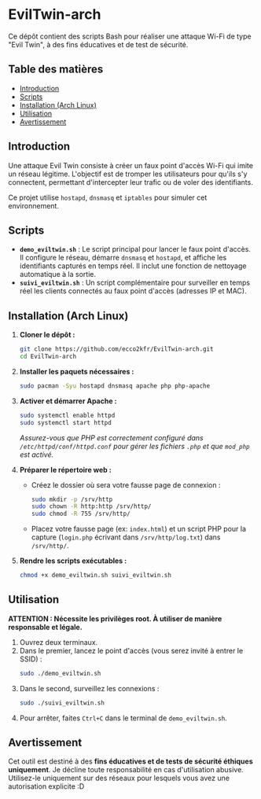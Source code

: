# EvilTwin-arch

Ce dépôt contient des scripts Bash pour réaliser une attaque Wi-Fi de type "Evil Twin", à des fins éducatives et de test de sécurité.

## Table des matières

* [Introduction](#introduction)
* [Scripts](#scripts)
* [Installation (Arch Linux)](#installation-arch-linux)
* [Utilisation](#utilisation)
* [Avertissement](#avertissement)

## Introduction

Une attaque Evil Twin consiste à créer un faux point d'accès Wi-Fi qui imite un réseau légitime. L'objectif est de tromper les utilisateurs pour qu'ils s'y connectent, permettant d'intercepter leur trafic ou de voler des identifiants.

Ce projet utilise `hostapd`, `dnsmasq` et `iptables` pour simuler cet environnement.

## Scripts

* **`demo_eviltwin.sh`** : Le script principal pour lancer le faux point d'accès. Il configure le réseau, démarre `dnsmasq` et `hostapd`, et affiche les identifiants capturés en temps réel. Il inclut une fonction de nettoyage automatique à la sortie.
* **`suivi_eviltwin.sh`** : Un script complémentaire pour surveiller en temps réel les clients connectés au faux point d'accès (adresses IP et MAC).

## Installation (Arch Linux)

1.  **Cloner le dépôt :**
    ```bash
    git clone https://github.com/ecco2kfr/EvilTwin-arch.git
    cd EvilTwin-arch
    ```

2.  **Installer les paquets nécessaires :**
    ```bash
    sudo pacman -Syu hostapd dnsmasq apache php php-apache
    ```

3.  **Activer et démarrer Apache :**
    ```bash
    sudo systemctl enable httpd
    sudo systemctl start httpd
    ```
    *Assurez-vous que PHP est correctement configuré dans `/etc/httpd/conf/httpd.conf` pour gérer les fichiers `.php` et que `mod_php` est activé.*

4.  **Préparer le répertoire web :**
    * Créez le dossier où sera votre fausse page de connexion :
        ```bash
        sudo mkdir -p /srv/http
        sudo chown -R http:http /srv/http/
        sudo chmod -R 755 /srv/http/
        ```
    * Placez votre fausse page (ex: `index.html`) et un script PHP pour la capture (`login.php` écrivant dans `/srv/http/log.txt`) dans `/srv/http/`.

5.  **Rendre les scripts exécutables :**
    ```bash
    chmod +x demo_eviltwin.sh suivi_eviltwin.sh
    ```

## Utilisation

**ATTENTION : Nécessite les privilèges root. À utiliser de manière responsable et légale.**

1.  Ouvrez deux terminaux.
2.  Dans le premier, lancez le point d'accès (vous serez invité à entrer le SSID) :
    ```bash
    sudo ./demo_eviltwin.sh
    ```
3.  Dans le second, surveillez les connexions :
    ```bash
    sudo ./suivi_eviltwin.sh
    ```
4.  Pour arrêter, faites `Ctrl+C` dans le terminal de `demo_eviltwin.sh`.

## Avertissement

Cet outil est destiné à des **fins éducatives et de tests de sécurité éthiques uniquement**. Je décline toute responsabilité en cas d'utilisation abusive. Utilisez-le uniquement sur des réseaux pour lesquels vous avez une autorisation explicite :D